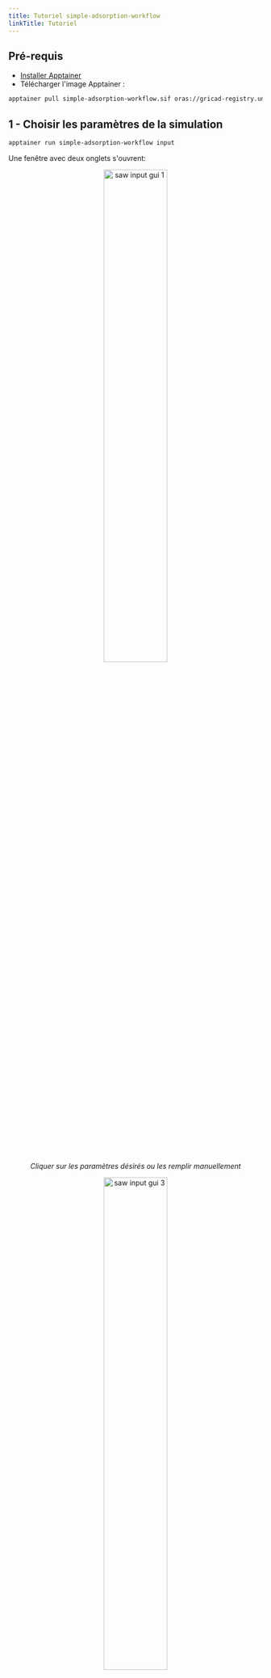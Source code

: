 ```yaml
---
title: Tutoriel simple-adsorption-workflow
linkTitle: Tutoriel
---
```


## Pré-requis

- [Installer Apptainer](/documentation/install/install-apptainer)
- Télécharger l'image Apptainer :

```bash
apptainer pull simple-adsorption-workflow.sif oras://gricad-registry.univ-grenoble-alpes.fr/diamond/apptainer/apptainer-singularity-projects/simple-adsorption-workflow.sif:latest
```

## 1 -  Choisir les paramètres de la simulation
```bash
apptainer run simple-adsorption-workflow input
```
Une fenêtre avec deux onglets s'ouvrent:
<p align="center">
  <img alt="saw input gui 1" class="saw-input-gui-1" style="width:50%">
</p>
<p align="center"><i>Cliquer sur les paramètres désirés ou les remplir manuellement</i></p>

<p align="center">
  <img alt="saw input gui 3" class="saw-input-gui-3" style="width:50%">
</p>
<p align="center"><i>Modifier les paramètres avancés</i></p>

<p align="center">
  <img alt="saw input gui 2" class="saw-input-gui-2" style="width:70%">
</p>
<p align="center"><i>Sauvegarder le fichier de paramètres</i></p>

Les **structures** proviennent de la base de donnée MOFX-DB qui est fourni un serveur d'accès vers la base de donnée originale, la **CoRE MOF 2019**. Ces structures sont nettoyées (sans solvant, sans désordre, etc ...) à partir de structures résolues par diffraction de rayons X provenant de la CSD (Crystallographic Structural Database) dont l'identifiant est une clé à 6 lettres.

Les charges partielles peuvent être déterminées par deux méthodes dans l'état actuel :
- sans charges partielles : `None`
- par une équilibration de charges `EQeq` (voir [cet article](https://doi.org/10.1021/acs.jctc.8b00669))

Les champs de force utilisables sont :
- `ExampleMOFsForceField` : un champ de force générique pour les MOFs, utilisant un jeu de paramètres combinant des paramètres des champs de force Dreiding et UFF.

## 2 - Lancer les simulations

```bash
apptainer run simple-adsorption-workflow run -i input.json
```

TODO : vérifier comment récupérer le fichier `input.json` généré dans la première étape et l'intégrer dans le prochain conteneur.

Le script de base lance autant de simulations GCMC utilisant chacune un coeur CPU que de combinaisons de paramètres d'entrées. Exemple : 3 structures x 2 Températures x 5 points de Pression x 2 méthodes de charges  = 60 simulations.

> Note : Le workflow ne permet pas encore d'être utilisé avec un *scheduler*, l'utilisateur doit donc veiller à lancer au maximum autant de simulations que de coeurs CPU accessibles pour garantir une performance acceptable.

L'architecture des fichiers générés se présentent ainsi :
```
data_<ID>.
├── cif
├── gcmc
├── isotherms
├── job_gcmc.sh
├── sim.log
├── zeopp_asa
└── zeopp.log
```

La base de donnée complète de propriétés d'adsorption se situe dans le fichier `gcmc/run<index>.json` où index est l'identifiant de l'expérience.


## 3 - Mettre-à-jour la base de donnée

Lorsque l'on veut mettre à jour une base de donnée déjà générée par une expérience passée (ex : `run<index1>.json`), on peut générer une nouvelle base de donnée par la commande :

```bash
apptainer run simple-adsorption-workflow -i run<index1>.json run<index>.json -o ./
```

On obtient alors deux nouveaux fichiers :
- `run_merged.json` : la base de donnée complète
- `isotherms.json` : le fichier avec les isothermes

TODO :
- vérifier comment on récupère le fichier `isotherms.json` en dehors du containeur

## 4 - Visualiser les résultats
```bash
apptainer run simple-adsorption-workflow plot
```

<p align="center">
  <img alt="saw output gui 1" class="saw-output-gui-1" style="width:70%">
</p>
<p align="center"><i>Choisir le fichier avec les données des isothermes</i></p>

<p align="center">
 <img alt="saw output gui 2" class="saw-output-gui-2" style="width:70%">
</p>
<p align="center"><i></i></p>

<p align="center">
 <img alt="saw output gui 3" class="saw-output-gui-3" style="width:70%">
</p>
<p align="center"><i> Visualiser les isothermes en sélectionnant les paramètres désirés</i></p>
